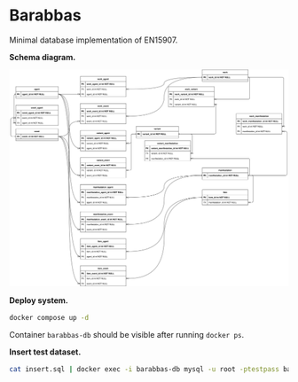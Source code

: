 # Barabbas
Minimal database implementation of EN15907.

**Schema diagram.**

![](EN15907.drawio.svg)

**Deploy system.**

```sh
docker compose up -d
```

Container `barabbas-db` should be visible after running `docker ps`.


**Insert test dataset.**

```sh
cat insert.sql | docker exec -i barabbas-db mysql -u root -ptestpass barabbas
```